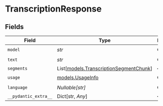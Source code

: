 # TranscriptionResponse


## Fields

| Field                                                                            | Type                                                                             | Required                                                                         | Description                                                                      |
| -------------------------------------------------------------------------------- | -------------------------------------------------------------------------------- | -------------------------------------------------------------------------------- | -------------------------------------------------------------------------------- |
| `model`                                                                          | *str*                                                                            | :heavy_check_mark:                                                               | N/A                                                                              |
| `text`                                                                           | *str*                                                                            | :heavy_check_mark:                                                               | N/A                                                                              |
| `segments`                                                                       | List[[models.TranscriptionSegmentChunk](../models/transcriptionsegmentchunk.md)] | :heavy_minus_sign:                                                               | N/A                                                                              |
| `usage`                                                                          | [models.UsageInfo](../models/usageinfo.md)                                       | :heavy_check_mark:                                                               | N/A                                                                              |
| `language`                                                                       | *Nullable[str]*                                                                  | :heavy_check_mark:                                                               | N/A                                                                              |
| `__pydantic_extra__`                                                             | Dict[str, *Any*]                                                                 | :heavy_minus_sign:                                                               | N/A                                                                              |